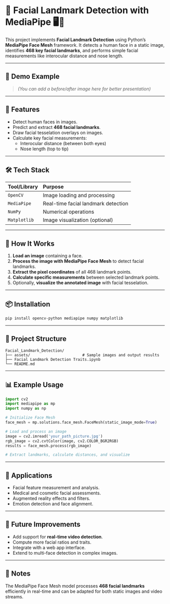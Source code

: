 
# 📌 Facial Landmark Detection with MediaPipe 🖥️📸

This project implements **Facial Landmark Detection** using Python’s **MediaPipe Face Mesh** framework. It detects a human face in a static image, identifies **468 key facial landmarks**, and performs simple facial measurements like interocular distance and nose length.

---

## 📸 Demo Example  
> *(You can add a before/after image here for better presentation)*  

---

## 🚀 Features  
- Detect human faces in images.
- Predict and extract **468 facial landmarks**.
- Draw facial tesselation overlays on images.
- Calculate key facial measurements:
  - Interocular distance (between both eyes)
  - Nose length (top to tip)

---

## 🛠️ Tech Stack  

| Tool/Library | Purpose                          |
|:------------|:---------------------------------|
| `OpenCV`     | Image loading and processing     |
| `MediaPipe`  | Real-time facial landmark detection |
| `NumPy`      | Numerical operations             |
| `Matplotlib` | Image visualization (optional)  |

---

## 📖 How It Works  

1. **Load an image** containing a face.
2. **Process the image with MediaPipe Face Mesh** to detect facial landmarks.
3. **Extract the pixel coordinates** of all 468 landmark points.
4. **Calculate specific measurements** between selected landmark points.
5. Optionally, **visualize the annotated image** with facial tesselation.

---

## 📦 Installation  

```bash
pip install opencv-python mediapipe numpy matplotlib
```

---

## 📂 Project Structure  

```
Facial_Landmark_Detection/
├── assets/                       # Sample images and output results
├── Facial Landmark Detection Traits.ipynb
└── README.md
```

---

## 📊 Example Usage  

```python
import cv2
import mediapipe as mp
import numpy as np

# Initialize Face Mesh
face_mesh = mp.solutions.face_mesh.FaceMesh(static_image_mode=True)

# Load and process an image
image = cv2.imread('your_path_picture.jpg')
rgb_image = cv2.cvtColor(image, cv2.COLOR_BGR2RGB)
results = face_mesh.process(rgb_image)

# Extract landmarks, calculate distances, and visualize
```

---

## 🔮 Applications  

- Facial feature measurement and analysis.
- Medical and cosmetic facial assessments.
- Augmented reality effects and filters.
- Emotion detection and face alignment.

---

## 🌱 Future Improvements  

- Add support for **real-time video detection**.
- Compute more facial ratios and traits.
- Integrate with a web app interface.
- Extend to multi-face detection in complex images.

---

## 📎 Notes  

The MediaPipe Face Mesh model processes **468 facial landmarks** efficiently in real-time and can be adapted for both static images and video streams.
